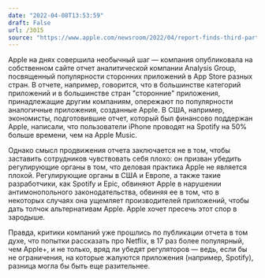 ```yaml
---
date: "2022-04-08T13:53:59"
draft: False
url: /3015
source: "https://www.apple.com/newsroom/2022/04/report-finds-third-party-apps-see-global-success-on-the-app-store/"
---
```


Apple на днях совершила необычный шаг — компания опубликовала на собственном сайте отчет аналитической компании Analysis Group, посвященный популярности сторонних приложений в App Store разных стран. В отчете, например, говорится, что в большинстве категорий приложений и в большинстве стран "сторонние" приложения, принадлежащие другим компаниям, опережают по популярности аналогичные приложения, созданные Apple. В США, например, экономисты, подготовившие отчет, который был финансово поддержан Apple, написали, что пользователи iPhone проводят на Spotify на 50% больше времени, чем на Apple Music. 

Однако смысл продвижения отчета заключается не в том, чтобы заставить сотрудников чувствовать себя плохо: он призван убедить регулирующие органы в том, что деловая практика Apple не является плохой. Регулирующие органы в США и Европе, а также такие разработчики, как Spotify и Epic, обвиняют Apple в нарушении антимонопольного законодательства, обвиняя ее в том, что в некоторых случаях она ущемляет производителей приложений, чтобы дать толчок альтернативам Apple. Apple хочет пресечь этот спор в зародыше. 

Правда, критики компаний уже прошлись по публикации отчета в том духе, что попытки рассказать про Netflix, в 17 раз более популярный, чем Apple+, и не только, вряд ли убедят регуляторов — ведь, если бы не ограничения, на которые жалуются приложения (например, Spotify), разница могла бы быть еще разительнее.
